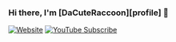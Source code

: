 <!-- Thanks to codeSTACKr (https://github.com/codeSTACKr) for the awesome tutorial on how to make a good README! -->

### Hi there, I'm [DaCuteRaccoon][profile] 👋
[![Website](https://img.shields.io/website?label=dacuteraccoon.github.io&style=for-the-badge&url=https%3A%2F%2Fdacuteraccoon.github.io%2F)](https://dacuteraccoon.github.io/)
[![YouTube Subscribe](https://img.shields.io/youtube/channel/subscribers/UCkPUpDA05puh8DJyBDJr9qg?color=FF0000&label=subscribe&logo=youtube&style=for-the-badge)](https://www.youtube.com/channel/UCkPUpDA05puh8DJyBDJr9qg?sub_confirmation=1)
